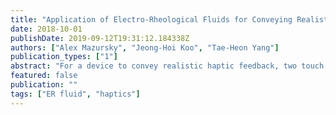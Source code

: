 ```yaml
---
title: "Application of Electro-Rheological Fluids for Conveying Realistic Haptic Feedback"
date: 2018-10-01
publishDate: 2019-09-12T19:31:12.184338Z
authors: ["Alex Mazursky", "Jeong-Hoi Koo", "Tae-Heon Yang"]
publication_types: ["1"]
abstract: "For a device to convey realistic haptic feedback, two touch sensations must be present: tactile feedback and kinesthetic feedback. Tactile feedback consists of the sensations felt at the surface of one’s skin and just underneath it, while kinesthetic feedback is felt in one’s joint and muscle nerves and provides information about position and movement. Though many haptic devices today convey tactile feedback through vibrations, most neglect to integrate kinesthetic feedback. To address this issue, this study investigates a haptic device with the aim of conveying both kinesthetic and vibrotactile information to users. To this end, a prototype device based on Electro-Rheological (ER) fluids was designed and fabricated. By controlling the ER fluid flow with the use of varying electric field strengths, the device can generate various haptic sensations. The design focused around an elastic membrane that acts as seal and the actuator’s contact surface. Moreover, the control electronics and structural components were integrated into a compact printed circuit board to miniaturize the device. The device was then tested using a dynamic mechanical analyzer (DMA) to evaluate its performance. During the experimental evaluation, the actuator’s resistive force along with the indented depth up to 1 mm were measured by varying the input voltage magnitude, frequency, as well as wave profiles. The results indicate that a range of possible force (kinesthetic) and vibrational (tactile) sensations were produced based on input voltage signals. According to the Just-Noticeable Difference (JND) analysis, this range is sufficient to transmit distinct kinesthetic and vibrotactile sensations to users, indicating that the ER haptic device is capable of conveying realistic haptic feedback."
featured: false
publication: ""
tags: ["ER fluid", "haptics"]
---
```


